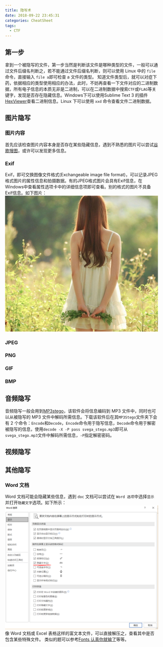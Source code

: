 ```yaml
---
title: 隐写术
date: 2018-09-22 23:45:31
categories: CheatSheet
tags:
  - CTF
---
```


## 第一步
拿到一个被隐写的文件，第一步当然是判断该文件是哪种类型的文件，一般可以通过文件后缀名判断之，若不能通过文件后缀名判断，则可以使用 Linux 中的 `file` 命令，直接输入 `file a`即可检查 a 文件的类型。
知道文件类型后，就可以对症下药，依据相应的类型使用相应的办法，此时，不妨再查看一下文件对应的二进制数据，所有电子信息的本质无非是二进制，可以在二进制数据中搜索`CTF`或`FLAG`等关键字，发现是否存在隐藏信息。Windows下可以使用Sublime Text 3 的插件[HexViewer](http://facelessuser.github.io/HexViewer/)查看二进制信息。Linux 下可以使用 `xxd` 命令查看文件二进制数据。
## 图片隐写
### 图片内容
首先应该检查图片内容本身是否存在某些隐藏信息，遇到不熟悉的图片可以尝试[谷歌搜图](https://www.google.com/imghp)，或许可以发现更多信息。
### Exif
Exif，即可交换图像文件格式(Exchangeable image file format)，可以记录JPEG格式图片的属性信息和拍摄数据。有的JPEG格式图片会具有Exif信息，在Windows中查看属性选项卡中的详细信息项即可查看。别的格式的图片不具备Exif信息。如下图片：
![exif](/images/meinv.jpg)
<!--more-->
### JPEG

### PNG

### GIF

### BMP

## 音频隐写
音频隐写一般会用到[MP3stego](http://www.petitcolas.net/steganography/mp3stego/)，该软件会将信息编码到 MP3 文件中，同时也可以从被隐写的 MP3 文件中解码所需信息。下载该软件后在其`MP3Stego`文件夹下会有 2 个命令：`Encode`和`Decode`，`Encode`命令用于隐写信息，`Decode`命令用于解密被隐写的信息，使用`decode -X -P pass svega_stego.mp3`即可从`svega_stego.mp3`文件中解码所需信息，`-P`指定解密密码。
## 视频隐写

## 其他隐写
### Word 文档
Word 文档可能会隐藏某些信息，遇到 `doc` 文档可以尝试在 `Word 选项`中选择`显示`并打开`隐藏文字`选项。如下所示：
![word](/images/word.PNG)
像 Word 文档或 Excel 表格这样的富文本文件，可以直接解压之，查看其中是否包含某些特殊文件。
类似的题可以参考[Fonts](http://www.shiyanbar.com/ctf/1927),[认真你就输了](http://www.shiyanbar.com/ctf/1849)等等。